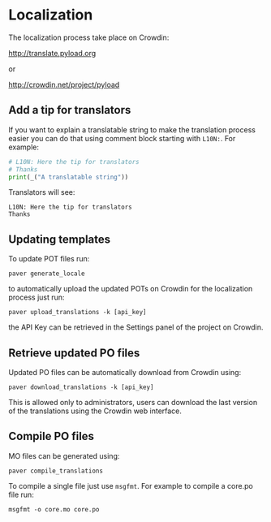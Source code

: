 # Localization

The localization process take place on Crowdin:

http://translate.pyload.org

or

http://crowdin.net/project/pyload

## Add a tip for translators
If you want to explain a translatable string to make the translation process easier you can do that using comment block starting with `L10N:`. For example:

```python
# L10N: Here the tip for translators
# Thanks
print(_("A translatable string"))
```

Translators will see:

```
L10N: Here the tip for translators
Thanks
```

## Updating templates

To update POT files run:

`paver generate_locale`

to automatically upload the updated POTs on Crowdin for the localization process just run:

`paver upload_translations -k [api_key]`

the API Key can be retrieved in the Settings panel of the project on Crowdin.

## Retrieve updated PO files

Updated PO files can be automatically download from Crowdin using:

`paver download_translations -k [api_key]`

This is allowed only to administrators, users can download the last version of the translations using the Crowdin web interface.

## Compile PO files

MO files can be generated using:

`paver compile_translations`

To compile a single file just use `msgfmt`. For example to compile a core.po file run:

`msgfmt -o core.mo core.po`

